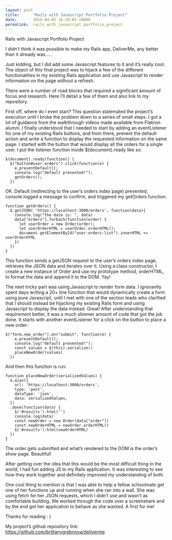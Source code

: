 ```yaml
---
layout: post
title:      "Rails with Javascript Portfolio Project"
date:       2019-04-05 16:20:05 +0000
permalink:  rails_with_javascript_portfolio_project
---
```


Rails with Javascript Portfolio Project

I didn’t think it was possible to make my Rails app, DeliverMe, any better than it already was…..

Just kidding, but I did add some Javascript features to it and it’s really cool. The object of this final project was to hijack a few of the different functionalities in my existing Rails application and use Javascript to render information on the page without a refresh.

There were a number of road blocks that required a significant amount of focus and research. Here I’ll detail a few of them and also link to my repository.

First off, where do I even start? This question stalemated the project’s execution until I broke the problem down to a series of small steps. I got a lot of guidance from the walkthrough videos made available from Flatiron alumni. I finally understood that I needed to start by adding an eventListener for one of my existing Rails buttons, and from there, prevent the default action and write a function to display the requested information on the same page. I started with the button that would display all the orders for a single user. I put the listener function inside $(document).ready like so:

```
$(document).ready(function() {
  $("button#user-orders").click(function(e) {
    e.preventDefault();
    console.log("default prevented!");
    getOrders();
  })
```

OK. Default (redirecting to the user’s orders index page) prevented, console.logged a message to confirm, and triggered my getOrders function:

```
function getOrders() {
  $.getJSON( 'https://localhost:3000/orders', function(data){
    console.log("the data is: ", data)
    data["orders"].forEach(function(order) {
      let userOrder = new Order(order);
      let userOrderHTML = userOrder.orderHTML();
      document.getElementById("user-orders-list").innerHTML += userOrderHTML
    })
  })
}
```

This function sends a getJSON request to the user’s orders index page, retrieves the JSON data and iterates over it. Using a class constructor, I create a new instance of Order and use my prototype method, orderHTML, to format the data and append it to the DOM. Yay!

The next tricky part was using Javascript to render form data. I ignorantly spent days writing a 20+ line function that would dynamically create a form using pure Javascript, until I met with one of the section leads who clarified that I should instead be hijacking my existing Rails form and using Javascript to display the data instead. Great! After understanding that requirement better, it was a much slimmer amount of code that got the job done. It starts with another eventListener for a click on the button to place a new order:

```
$("form.new_order").on("submit", function(e) {
    e.preventDefault();
    console.log("default prevented!");
    const values = $(this).serialize()
    placeNewOrder(values)
  })
```

And then this function is run:

```
function placeNewOrder(serializedValues) {
  $.ajax({
    url: 'https://localhost:3000/orders',
    type: 'post',
    dataType: 'json',
    data: serializedValues,
  })
  .done(function(data) {
    $('#results').html('')
    console.log(data)
    const newOrder = new Order(data["order"])
    const newOrderHTML = newOrder.orderHTML()
    $('#results').html(newOrderHTML)
  })
}
```

The order gets submitted and what’s rendered to the DOM is the order’s show page. Beautiful!

After getting over the idea that this would be the most difficult thing in the world, I had fun adding JS to my Rails application. It was interesting to see how they work together and definitely improved my understanding of both.

One cool thing to mention is that I was able to help a fellow schoolmate get one of her functions up and running when she ran into a wall. She was using fetch for her JSON requests, which I didn’t use and wasn’t as comfortable building. We worked through the code over a screenshare and by the end got her application to behave as she wanted. A first for me!

Thanks for reading : )

My project’s github repository link:
https://github.com/brittanygrebnova/deliverme
